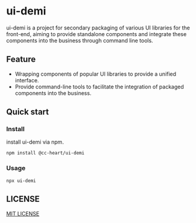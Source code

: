# ui-demi

ui-demi is a project for secondary packaging of various UI libraries for the front-end, aiming to provide standalone components and integrate these components into the business through command line tools.

## Feature

- Wrapping components of popular UI libraries to provide a unified interface.
- Provide command-line tools to facilitate the integration of packaged components into the business.

## Quick start

### Install

install ui-demi via npm.

```shell
npm install @cc-heart/ui-demi
```

### Usage

```shell
npx ui-demi
```

## LICENSE

[MIT LICENSE](./LICENSE)
